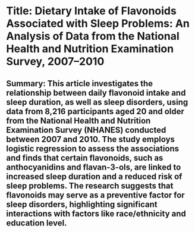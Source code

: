 # Title: Dietary Intake of Flavonoids Associated with Sleep Problems: An Analysis of Data from the National Health and Nutrition Examination Survey, 2007–2010

## Summary: This article investigates the relationship between daily flavonoid intake and sleep duration, as well as sleep disorders, using data from 8,216 participants aged 20 and older from the National Health and Nutrition Examination Survey (NHANES) conducted between 2007 and 2010. The study employs logistic regression to assess the associations and finds that certain flavonoids, such as anthocyanidins and flavan-3-ols, are linked to increased sleep duration and a reduced risk of sleep problems. The research suggests that flavonoids may serve as a preventive factor for sleep disorders, highlighting significant interactions with factors like race/ethnicity and education level.